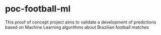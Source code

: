 # poc-football-ml
This proof of concept project aims to validate a development of predictions based on Machine Learning algorithms about Brazilian football matches
